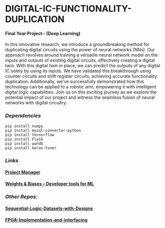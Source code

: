 # DIGITAL-IC-FUNCTIONALITY-DUPLICATION
#### Final Year Project - (Deep Learning)

In this innovative research, we introduce a groundbreaking method for duplicating digital circuits using the power of neural networks (NNs). Our approach revolves around training a versatile neural network model on the inputs and outputs of existing digital circuits, effectively creating a digital twin. With this digital twin in place, we can predict the outputs of any digital IC solely by using its inputs. We have validated this breakthrough using counter circuits and shift register circuits, achieving accurate functionality duplication. Additionally, we've successfully demonstrated how this technology can be applied to a robotic arm, empowering it with intelligent digital logic capabilities. Join us on this exciting journey as we explore the potential impact of our project and witness the seamless fusion of neural networks with digital circuitry.

### _Dependencies_ 
```
pip install numpy
pip install mysql-connector-python
pip install tensorflow
pip install Flask
pip install wandb
pip install keras-tuner
```

### _Links_ 

#### [Project Manager](https://github.com/users/Anjanamb/projects/2)
#### [Weights & Biases – Developer tools for ML](https://wandb.ai/ic-functionality-duplication)

 ### _Other Repos:_
 #### [Sequential-Logic-Datasets-with-Designs](https://github.com/sahannt98/Sequential-Logic-Datasets-with-Designs.git)
 #### [FPGA-Implementation-and-interfacing](https://github.com/sahannt98/FPGA-Implementation-and-interfacing.git)
